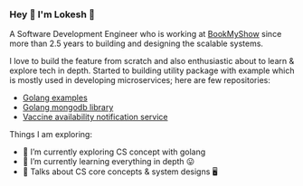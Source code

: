 ### Hey 👋 I'm Lokesh 🙂

A Software Development Engineer who is working at [BookMyShow](https://in.bookmyshow.com) since more than 2.5 years to building and designing the scalable systems.

I love to build the feature from scratch and also enthusiastic about to learn & explore tech in depth. Started to building utility package with example which is mostly used in developing microservices; here are few repositories:

 - [Golang examples](https://github.com/lokesh-go/golang-examples)
 - [Golang mongodb library](https://github.com/lokesh-go/go-mongo-lib)
 - [Vaccine availability notification service](https://github.com/lokesh-go/vaccine-bot-lamda-aws)

Things I am exploring:

 - 🔭 I’m currently exploring CS concept with golang 
 - 🌱 I’m currently learning everything in depth 😛
 - 💬 Talks about CS core concepts & system designs 🖥️
